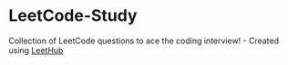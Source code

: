 # LeetCode-Study
Collection of LeetCode questions to ace the coding interview! - Created using [LeetHub](https://github.com/QasimWani/LeetHub)
